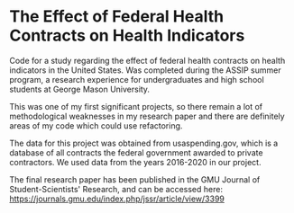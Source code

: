 # The Effect of Federal Health Contracts on Health Indicators
Code for a study regarding the effect of federal health contracts on health indicators in the United States. Was completed during the ASSIP summer program, a research experience for undergraduates and high school students at George Mason University.

This was one of my first significant projects, so there remain a lot of methodological weaknesses in my research paper and there are definitely areas of my code which could use refactoring.

The data for this project was obtained from usaspending.gov, which is a database of all contracts the federal government awarded to private contractors. We used data from the years 2016-2020 in our project.

The final research paper has been published in the GMU Journal of Student-Scientists' Research, and can be accessed here: https://journals.gmu.edu/index.php/jssr/article/view/3399
